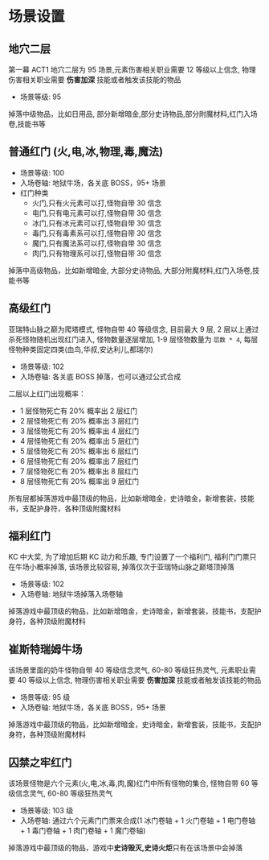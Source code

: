 # 场景设置

## 地穴二层

第一幕 ACT1 地穴二层为 95 场景,元素伤害相关职业需要 12 等级以上信念, 物理伤害相关职业需要 **伤害加深** 技能或者触发该技能的物品

- 场景等级: 95

掉落中级物品，比如日用品, 部分新增暗金,部分史诗物品,部分附魔材料,红门入场卷,技能书等

## 普通红门 (火,电,冰,物理,毒,魔法)

- 场景等级: 100
- 入场卷轴: 地狱牛场，各关底 BOSS，95+ 场景
- 红门种类
  - 火门,只有火元素可以打,怪物自带 30 信念
  - 电门,只有电元素可以打,怪物自带 30 信念
  - 冰门,只有冰元素可以打,怪物自带 30 信念
  - 毒门,只有毒素系可以打,怪物自带 30 信念
  - 魔门,只有魔法系可以打,怪物自带 30 信念
  - 肉门,只有物理系可以打,怪物自带 30 信念

掉落中高级物品，比如新增暗金, 大部分史诗物品, 大部分附魔材料,红门入场卷,技能书等

## 高级红门

亚瑞特山脉之巅为爬塔模式, 怪物自带 40 等级信念, 目前最大 9 层, 2 层以上通过杀死怪物随机出现红门进入, 怪物数量逐层增加, 1-9 层怪物数量为 `层数 * 4`, 每层怪物种类固定四类(血鸟,华叔,安达利儿,都瑞尔)

- 场景等级: 102
- 入场卷轴: 各关底 BOSS 掉落，也可以通过公式合成

二层以上红门出现概率：

- 1 层怪物死亡有 20% 概率出 2 层红门
- 2 层怪物死亡有 20% 概率出 3 层红门
- 3 层怪物死亡有 20% 概率出 4 层红门
- 4 层怪物死亡有 20% 概率出 5 层红门
- 5 层怪物死亡有 20% 概率出 6 层红门
- 6 层怪物死亡有 20% 概率出 7 层红门
- 7 层怪物死亡有 20% 概率出 8 层红门
- 8 层怪物死亡有 20% 概率出 9 层红门

所有层都掉落游戏中最顶级的物品，比如新增暗金，史诗暗金，新增套装，技能书，支配护身符，各种顶级附魔材料

## 福利红门

KC 中大奖, 为了增加后期 KC 动力和乐趣, 专门设置了一个福利门, 福利门门票只在牛场小概率掉落, 该场景比较容易, 掉落仅次于亚瑞特山脉之巅塔顶掉落

- 场景等级: 102
- 入场卷轴: 地狱牛场掉落入场卷轴

掉落游戏中最顶级的物品，比如新增暗金，史诗暗金，新增套装，技能书，支配护身符，各种顶级附魔材料

## 崔斯特瑞姆牛场

该场景里面的奶牛怪物自带 40 等级信念灵气, 60-80 等级狂热灵气, 元素职业需要 40 等级以上信念, 物理伤害相关职业需要 **伤害加深** 技能或者触发该技能的物品

- 场景等级: 95 级
- 入场卷轴: 地狱牛场，各关底 BOSS，95+ 场景

掉落游戏中最顶级的物品，比如新增暗金，史诗暗金，新增套装，技能书，支配护身符，各种顶级附魔材料

## 囚禁之牢红门

该场景怪物是六个元素(火,电,冰,毒,肉,魔)红门中所有怪物的集合, 怪物自带 60 等级信念灵气, 60-80 等级狂热灵气

- 场景等级: 103 级
- 入场卷轴: 通过六个元素门门票来合成(1 冰门卷轴 + 1 火门卷轴 + 1 电门卷轴 + 1 毒门卷轴 + 1 肉门卷轴 + 1 魔门卷轴)

掉落游戏中最顶级的物品，游戏中**史诗毁灭,史诗火炬**只有在该场景中会掉落
